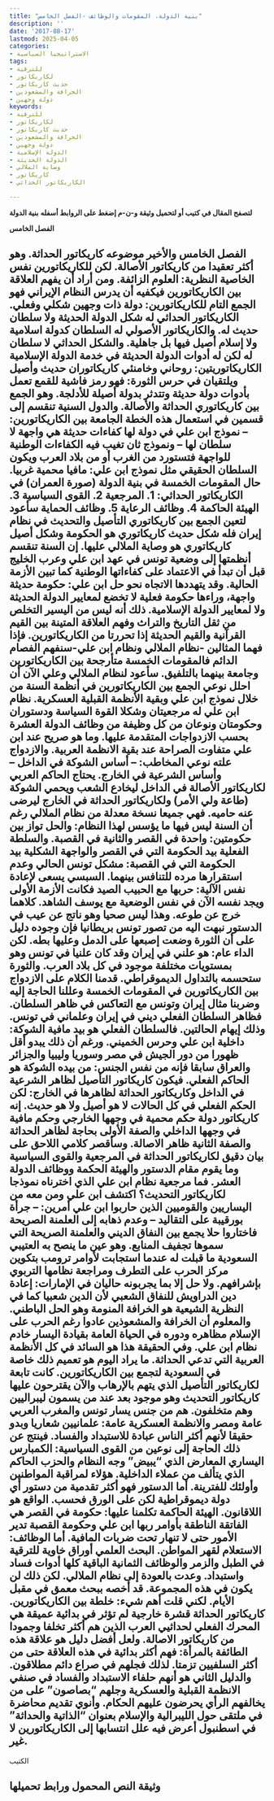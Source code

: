 ```yaml
---
title: "بنية الدولة، المقومات والوظائف -الفصل الخامس"
description: ''
date: '2017-08-17'
lastmod: 2025-04-05
categories:
- الاستراتيجيا السياسية
tags:
- للترقية
- لكاريكاتور
- حديث كاريكاتور
- الخرافة والمشعوذين
- دولة وجهين
keywords:
- للترقية
- لكاريكاتور
- حديث كاريكاتور
- الخرافة والمشعوذين
- دولة وجهين
- الدولة الإسلامية
- الدولة الحديثة
- وصاية الملالي
- كاريكاتور
- الكاريكاتور الحداثي

---
```

**لتصفح المقال في كتيب أو لتحميل وثيقة و-ن-م إضغط على الروابط أسفله** **بنية الدولة**

**الفصل الخامس**

## **الفصل الخامس والأخير موضوعه كاريكاتور الحداثة. وهو أكثر تعقيدا من كاريكاتور الأصالة. لكن للكاريكاتورين نفس الخاصية النظرية: العلوم الزائفة. ومن أراد أن يفهم العلاقة بين الكاريكاتورين فيكفيه أن يدرس النظام الإيراني فهو الجمع التام للكاريكاتورين: دولة ذات وجهين شكلي وفعلي. الكاريكاتور الحداثي له شكل الدولة الحديثة ولا سلطان حديث له. والكاريكاتور الأصولي له السلطان كدولة اسلامية ولا إسلام أصيل فيها بل جاهلية. والشكل الحداثي لا سلطان له لكن له أدوات الدولة الحديثة في خدمة الدولة الإسلامية الكاريكاتوريتين: روحاني وخامنئي كاريكاتوران حديث وأصيل ويلتقيان في حرس الثورة: فهو رمز فاشية للقمع تعمل بأدوات دولة حديثة وتتدثر بدولة أصيلة للأدلجة. وهو الجمع بين كاريكاتوري الحداثة والأصالة. والدول السنية تنقسم إلى قسمين في استعمال هذه الخطة الجامعة بين الكاريكاتورين: – نموذج ابن علي في دولة لها كفاءات حديثة هي واجهة لا سلطان لها – ونموذج ثان تغيب فيه الكفاءات الوطنية للواجهة فتستورد من الغرب أو من بلاد العرب ويكون السلطان الحقيقي مثل نموذج ابن علي: مافيا محمية غربيا. حال المقومات الخمسة في بنية الدولة (صورة العمران) في الكاريكاتور الحداثي: 1. المرجعية 2. القوى السياسية 3. الهيئة الحاكمة 4. وظائف الرعاية 5. وظائف الحماية سأعود لتعين الجمع بين كاريكاتوري التأصيل والتحديث في نظام إيران فله شكل حديث كاريكاتوري هو الحكومة وشكل أصيل كاريكاتوري هو وصاية الملالي عليها. إن السنة تنقسم أنظمتها إلى وضعية تونس في عهد ابن علي وعرب الخليج قبل أن تبدأ في الاعتماد على كفاءاتها الوطنية كما تبين الأزمة الحالية. وقد يتهددها الاتجاه نحو حل ابن علي: حكومة حديثة واجهة، وراءها حكومة فعلية لا تخضع لمعايير الدولة الحديثة ولا لمعايير الدولة الإسلامية. ذلك أنه ليس من اليسير التخلص من ثقل التاريخ والتراث وفهم العلاقة المتينة بين القيم القرآنية والقيم الحديثة إذا تحررتا من الكاريكاتورين. فإذا فهما المثالين -نظام الملالي ونظام ابن علي-سنفهم الفصام الدائم فالمقومات الخمسة متأرجحة بين الكاريكاتورين وجامعة بينهما بالتلفيق. سأعود لنظام الملالي وعلي الآن أن احلل نوعي الجمع بين الكاريكاتورين في أنظمة السنة من خلال نموذج ابن علي وبقية الأنظمة القبلية العسكرية. نظام ابن علي له مرجعيتان وشكلا القوة السياسة ودستوران وحكومتان ونوعان من كل وظيفة من وظائف الدولة العشرة بحسب الازدواجات المتقدمة عليها. وما هو صريح عند ابن علي متفاوت الصراحة عند بقية الانظمة العربية. والازدواج علته نوعي المخاطب: – أساس الشوكة في الداخل – وأساس الشرعية في الخارج. يحتاج الحاكم العربي لكاريكاتور الأصالة في الداخل ليخادع الشعب ويحمي الشوكة (طاعة ولي الأمر) ولكاريكاتور الحداثة في الخارج ليرضى عنه حاميه. فهي جميعا نسخة معدلة من نظام الملالي رغم أن السنة ليس فيها ما يؤسس لهذا النظام: والحل تواز بين حكومتين: واحدة في القصر والثانية في القصبة. والسلطة الفعلية بيد الحكومة التي في القصر والواجهة الشكلية بيد الحكومة التي في القصبة: مشكل تونس الحالي وعدم استقرارها مرده للتنافس بينهما. السبسي يسعى لإعادة نفس الآلية: حربها مع الحبيب الصيد فكانت الأزمة الأولى ويجد نفسه الآن في نفس الوضعية مع يوسف الشاهد. كلاهما خرج عن طوعه. وهذا ليس صحيا وهو ناتج عن عيب في الدستور نبهت اليه من تصور تونس بريطانيا فإن وجوده دليل على أن الثورة وضعت إصبعها على الدمل وعليها بطه. لكن الداء عام: هو علني في إيران وقد كان علنيا في تونس وهو بمستويات مختلفة موجود في كل بلاد العرب. والثورة ستحسمه بالتداول الديموقراطي. قدمنا الكلام على الازدواج بين الكاريكاتورين في المقومات الخمسة وعللنا الحاجة إليه وضربنا مثال إيران وتونس مع التعاكس في ظاهر السلطان. فظاهر السلطان الفعلي ديني في إيران وعلماني في تونس. وذلك إيهام الحالتين. فالسلطان الفعلي هو بيد مافية الشوكة: داخلية ابن علي وحرس الخميني. ورغم أن ذلك يبدو أقل ظهورا من دور الجيش في مصر وسوريا وليبيا والجزائر والعراق سابقا فإنه من نفس الجنس: من بيده الشوكة هو الحاكم الفعلي. فيكون كاريكاتور التأصيل لظاهر الشرعية في الداخل وكاريكاتور الحداثة لظاهرها في الخارج: لكن الحكم الفعلي في كل الحالات لا هو أصيل ولا هو حديث. إنه كاريكاتور دولة حكم محمية في وجهها الخارجي وحكم مافية في وجهها الداخلي والصفة الأولى بحاجة لظاهر الحداثة والصفة الثانية ظاهر الاصالة. وسأقصر كلامي اللاحق على بيان دقيق لكاريكاتور الحداثة في المرجعية والقوى السياسية وما يقوم مقام الدستور والهيئة الحكمة ووظائف الدولة العشر. فما مرجعية نظام ابن علي الذي اخترناه نموذجا لكاريكاتور التحديث؟ اكتشف ابن علي ومن معه من اليساريين والقوميين الذين حاربوا ابن علي أمرين: – جرأة بورقيبة على التقاليد – وعدم ذهابه إلى العلمنة الصريحة فاختاروا حلا يجمع بين النفاق الديني والعلمنة الصريحة التي سموها تجفيف المنابع. وهو عين ما ينصح به العتيبي السعودية ما قبلت له عندما استجابت لأوامر ترومب بتكوين مركز الحرب على التطرف ومراجعة نظامها التربوي بإشرافهم. ولا حل إلا بما يجربونه حاليان في الإمارات: إعادة دين الدراويش للنفاق الشعبي لأن الدين شعبيا كما في النظرية الشيعية هو الخرافة المنومة وهو الحل الباطني. والمعلوم أن الخرافة والمشعوذين عادوا رغم الحرب على الإسلام مظاهره ودوره في الحياة العامة بقيادة اليسار خادم نظام ابن علي. وفي الحقيقة هذا هو السائد في كل الأنظمة العربية التي تدعي الحداثة. ما يراد اليوم هو تعميم ذلك خاصة في السعودية لتجمع بين الكاريكاتورين. كانت تابعة لكاريكاتور التأصيل الذي يتهم بالإرهاب والآن يقترحون عليها كاريكاتور التحديث وهو موجود بعد عند من يسمون ليبراليين وهم متخلفون. هم من جنس يسار تونس والمغرب العربي عامة ومصر والانظمة العسكرية عامة: علمانيين شعاريا وبدو حقيقا لأنهم أكثر الناس عبادة للاستبداد والفساد. فينتج عن ذلك الحاجة إلى نوعين من القوى السياسية: الكمبارس اليساري المعارض الذي “يبيض” وجه النظام والحزب الحاكم الذي يتألف من عملاء الداخلية. هؤلاء لمراقبة المواطنين وأولئك للفترينة. أما الدستور فهو أكثر تقدمية من دستور أي دولة ديموقراطية لكن على الورق فحسب. الواقع هو اللاقانون. الهيئة الحاكمة تكلمنا عليها: حكومة في القصر هي الفاتقة الناطقة بأوامر ربها ابن علي وحكومة القصبة تدير الأمور حتى لا تنهار تحت ضربات المافية. أما الوظائف: الاستعلام لقهر المواطن. البحث العلمي أوراق خاوية للترقية في الطبل والزمر والوظائف الثمانية الباقية كلها أدوات فساد واستبداد. وعدت بالعودة إلى نظام الملالي. لكن ذلك لن يكون في هذه المجموعة. قد أخصه ببحث معمق في مقبل الأيام. لكني قلت أهم شيء: خلطة بين الكاريكاتورين. كاريكاتور الحداثة قشرة خارجية لم تؤثر في بدائية عميقة هي المحرك الفعلي لحداثيي العرب الذين هم أكثر تخلفا وجمودا من كاريكاتور الاصالة. ولعل أفضل دليل هو علاقة هذه الطائفة بالمرأة: فهم أكثر بدائية في هذه العلاقة حتى من أكثر السلفيين تزمتا. لذلك فجلهم في صراع دائم مطلاقون. والدليل الثاني هو أنهم حلفاء الاستبداد والفساد في صنفي الانظمة القبلية والعسكرية وجلهم “بصاصون” على من يخالفهم الرأي يحرضون عليهم الحكام. وأنوي تقديم محاضرة في ملتقى حول الليبرالية والإسلام بعنوان “الذاتية والحداثة” في اسطنبول أعرض فيه علل انتسابها إلى الكاريكاتورين لا غير.**

الكتيب

## وثيقة النص المحمول ورابط تحميلها

###

